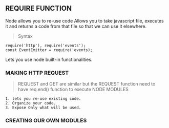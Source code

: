 ## REQUIRE FUNCTION
Node allows you to re-use code
Allows you to take javascript file, executes it and returns a code from that file so that we can use it elsewhere.
> Syntax
```
require('http'), require('events');
const EventEmitter = require('events);
```
Lets you use node built-in functionalities.

### MAKING HTTP REQUEST
> REQUEST and GET are similar but the REQUEST function need to have req.end() function to execute
> NODE MODULES 
```
1. lets you re-use existing code.
2. Organize your code.
3. Expose Only what will be used.
```

### CREATING OUR OWN MODULES

